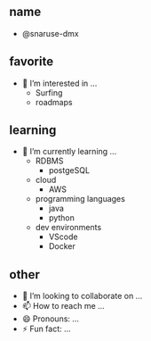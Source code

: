 ## name
- @snaruse-dmx

## favorite
- 👀 I’m interested in ...
  - Surfing
  - roadmaps
## learning
- 🌱 I’m currently learning ...
  - RDBMS
    - postgeSQL
  - cloud
    - AWS
  - programming languages
    - java
    - python
  - dev environments
    - VScode
    - Docker
## other
- 💞️ I’m looking to collaborate on ...
- 📫 How to reach me ...
- 😄 Pronouns: ...
- ⚡ Fun fact: ...

<!---
snaruse-dmx/snaruse-dmx is a ✨ special ✨ repository because its `README.md` (this file) appears on your GitHub profile.
You can click the Preview link to take a look at your changes.
--->
